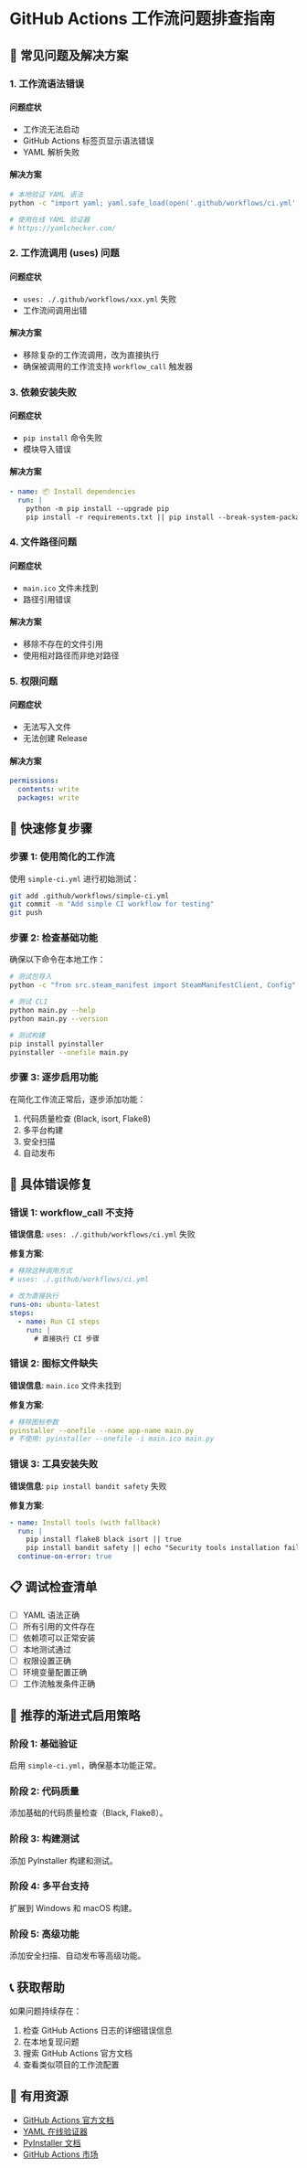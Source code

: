 # GitHub Actions 工作流问题排查指南

## 🚨 常见问题及解决方案

### 1. 工作流语法错误

#### 问题症状
- 工作流无法启动
- GitHub Actions 标签页显示语法错误
- YAML 解析失败

#### 解决方案
```bash
# 本地验证 YAML 语法
python -c "import yaml; yaml.safe_load(open('.github/workflows/ci.yml', 'r'))"

# 使用在线 YAML 验证器
# https://yamlchecker.com/
```

### 2. 工作流调用 (uses) 问题

#### 问题症状
- `uses: ./.github/workflows/xxx.yml` 失败
- 工作流间调用出错

#### 解决方案
- 移除复杂的工作流调用，改为直接执行
- 确保被调用的工作流支持 `workflow_call` 触发器

### 3. 依赖安装失败

#### 问题症状
- `pip install` 命令失败
- 模块导入错误

#### 解决方案
```yaml
- name: 📦 Install dependencies
  run: |
    python -m pip install --upgrade pip
    pip install -r requirements.txt || pip install --break-system-packages -r requirements.txt
```

### 4. 文件路径问题

#### 问题症状
- `main.ico` 文件未找到
- 路径引用错误

#### 解决方案
- 移除不存在的文件引用
- 使用相对路径而非绝对路径

### 5. 权限问题

#### 问题症状
- 无法写入文件
- 无法创建 Release

#### 解决方案
```yaml
permissions:
  contents: write
  packages: write
```

## 🔧 快速修复步骤

### 步骤 1: 使用简化的工作流
使用 `simple-ci.yml` 进行初始测试：

```bash
git add .github/workflows/simple-ci.yml
git commit -m "Add simple CI workflow for testing"
git push
```

### 步骤 2: 检查基础功能
确保以下命令在本地工作：

```bash
# 测试包导入
python -c "from src.steam_manifest import SteamManifestClient, Config"

# 测试 CLI
python main.py --help
python main.py --version

# 测试构建
pip install pyinstaller
pyinstaller --onefile main.py
```

### 步骤 3: 逐步启用功能
在简化工作流正常后，逐步添加功能：

1. 代码质量检查 (Black, isort, Flake8)
2. 多平台构建
3. 安全扫描
4. 自动发布

## 🐛 具体错误修复

### 错误 1: workflow_call 不支持
**错误信息**: `uses: ./.github/workflows/ci.yml` 失败

**修复方案**: 
```yaml
# 移除这种调用方式
# uses: ./.github/workflows/ci.yml

# 改为直接执行
runs-on: ubuntu-latest
steps:
  - name: Run CI steps
    run: |
      # 直接执行 CI 步骤
```

### 错误 2: 图标文件缺失
**错误信息**: `main.ico` 文件未找到

**修复方案**: 
```yaml
# 移除图标参数
pyinstaller --onefile --name app-name main.py
# 不使用: pyinstaller --onefile -i main.ico main.py
```

### 错误 3: 工具安装失败
**错误信息**: `pip install bandit safety` 失败

**修复方案**: 
```yaml
- name: Install tools (with fallback)
  run: |
    pip install flake8 black isort || true
    pip install bandit safety || echo "Security tools installation failed"
  continue-on-error: true
```

## 📋 调试检查清单

- [ ] YAML 语法正确
- [ ] 所有引用的文件存在
- [ ] 依赖项可以正常安装
- [ ] 本地测试通过
- [ ] 权限设置正确
- [ ] 环境变量配置正确
- [ ] 工作流触发条件正确

## 🚀 推荐的渐进式启用策略

### 阶段 1: 基础验证
启用 `simple-ci.yml`，确保基本功能正常。

### 阶段 2: 代码质量
添加基础的代码质量检查（Black, Flake8）。

### 阶段 3: 构建测试
添加 PyInstaller 构建和测试。

### 阶段 4: 多平台支持
扩展到 Windows 和 macOS 构建。

### 阶段 5: 高级功能
添加安全扫描、自动发布等高级功能。

## 📞 获取帮助

如果问题持续存在：

1. 检查 GitHub Actions 日志的详细错误信息
2. 在本地复现问题
3. 搜索 GitHub Actions 官方文档
4. 查看类似项目的工作流配置

## 🔗 有用资源

- [GitHub Actions 官方文档](https://docs.github.com/en/actions)
- [YAML 在线验证器](https://yamlchecker.com/)
- [PyInstaller 文档](https://pyinstaller.readthedocs.io/)
- [GitHub Actions 市场](https://github.com/marketplace?type=actions)